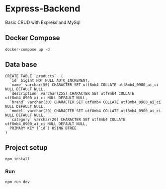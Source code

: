 # Express-Backend

Basic CRUD with Express and MySql

## Docker Compose
```
docker-compose up -d
```

## Data base
```
CREATE TABLE `products`  (
  `id` bigint NOT NULL AUTO_INCREMENT,
  `name` varchar(50) CHARACTER SET utf8mb4 COLLATE utf8mb4_0900_ai_ci NULL DEFAULT NULL,
  `description` varchar(255) CHARACTER SET utf8mb4 COLLATE utf8mb4_0900_ai_ci NULL DEFAULT NULL,
  `brand` varchar(30) CHARACTER SET utf8mb4 COLLATE utf8mb4_0900_ai_ci NULL DEFAULT NULL,
  `model` varchar(20) CHARACTER SET utf8mb4 COLLATE utf8mb4_0900_ai_ci NULL DEFAULT NULL,
  `category` varchar(20) CHARACTER SET utf8mb4 COLLATE utf8mb4_0900_ai_ci NULL DEFAULT NULL,
  PRIMARY KEY (`id`) USING BTREE
)
```

## Project setup
```
npm install
```

### Run
```
npm run dev
```